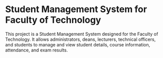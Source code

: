 # Student Management System for Faculty of Technology

<p>This project is a Student Management System designed for the Faculty of Technology. It allows administrators, deans, lecturers, technical officers, and students to manage and view student details, course information, attendance, and exam results.</p>
